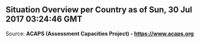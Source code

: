 ## Situation Overview per Country as of Sun, 30 Jul 2017 03:24:46 GMT

Source: **ACAPS (Assessment Capacities Project) - https://www.acaps.org**